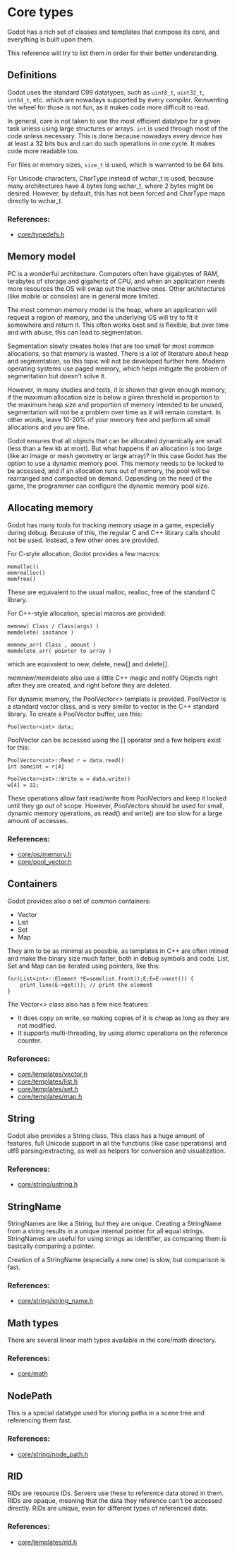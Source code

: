 # Core types

Godot has a rich set of classes and templates that compose its core, and
everything is built upon them.

This reference will try to list them in order for their better
understanding.

## Definitions

Godot uses the standard C99 datatypes, such as `uint8_t`, `uint32_t`,
`int64_t`, etc. which are nowadays supported by every compiler.
Reinventing the wheel for those is not fun, as it makes code more
difficult to read.

In general, care is not taken to use the most efficient datatype for a
given task unless using large structures or arrays. `int` is used
through most of the code unless necessary. This is done because nowadays
every device has at least a 32 bits bus and can do such operations in
one cycle. It makes code more readable too.

For files or memory sizes, `size_t` is used, which is warranted to be 64
bits.

For Unicode characters, CharType instead of wchar\_t is used, because
many architectures have 4 bytes long wchar\_t, where 2 bytes might be
desired. However, by default, this has not been forced and CharType maps
directly to wchar\_t.

### References:

-   [core/typedefs.h](https://github.com/godotengine/godot/blob/master/core/typedefs.h)

## Memory model

PC is a wonderful architecture. Computers often have gigabytes of RAM,
terabytes of storage and gigahertz of CPU, and when an application needs
more resources the OS will swap out the inactive ones. Other
architectures (like mobile or consoles) are in general more limited.

The most common memory model is the heap, where an application will
request a region of memory, and the underlying OS will try to fit it
somewhere and return it. This often works best and is flexible, but over
time and with abuse, this can lead to segmentation.

Segmentation slowly creates holes that are too small for most common
allocations, so that memory is wasted. There is a lot of literature
about heap and segmentation, so this topic will not be developed further
here. Modern operating systems use paged memory, which helps mitigate
the problem of segmentation but doesn't solve it.

However, in many studies and tests, it is shown that given enough
memory, if the maximum allocation size is below a given threshold in
proportion to the maximum heap size and proportion of memory intended to
be unused, segmentation will not be a problem over time as it will
remain constant. In other words, leave 10-20% of your memory free and
perform all small allocations and you are fine.

Godot ensures that all objects that can be allocated dynamically are
small (less than a few kb at most). But what happens if an allocation is
too large (like an image or mesh geometry or large array)? In this case
Godot has the option to use a dynamic memory pool. This memory needs to
be locked to be accessed, and if an allocation runs out of memory, the
pool will be rearranged and compacted on demand. Depending on the need
of the game, the programmer can configure the dynamic memory pool size.

## Allocating memory

Godot has many tools for tracking memory usage in a game, especially
during debug. Because of this, the regular C and C++ library calls
should not be used. Instead, a few other ones are provided.

For C-style allocation, Godot provides a few macros:

    memalloc()
    memrealloc()
    memfree()

These are equivalent to the usual malloc, realloc, free of the standard
C library.

For C++-style allocation, special macros are provided:

    memnew( Class / Class(args) )
    memdelete( instance )

    memnew_arr( Class , amount )
    memdelete_arr( pointer to array )

which are equivalent to new, delete, new\[\] and delete\[\].

memnew/memdelete also use a little C++ magic and notify Objects right
after they are created, and right before they are deleted.

For dynamic memory, the PoolVector&lt;&gt; template is provided.
PoolVector is a standard vector class, and is very similar to vector in
the C++ standard library. To create a PoolVector buffer, use this:

    PoolVector<int> data;

PoolVector can be accessed using the \[\] operator and a few helpers
exist for this:

    PoolVector<int>::Read r = data.read()
    int someint = r[4]

    PoolVector<int>::Write w = data.write()
    w[4] = 22;

These operations allow fast read/write from PoolVectors and keep it
locked until they go out of scope. However, PoolVectors should be used
for small, dynamic memory operations, as read() and write() are too slow
for a large amount of accesses.

### References:

-   [core/os/memory.h](https://github.com/godotengine/godot/blob/master/core/os/memory.h)
-   [core/pool\_vector.h](https://github.com/godotengine/godot/blob/master/core/pool_vector.cpp)

## Containers

Godot provides also a set of common containers:

-   Vector
-   List
-   Set
-   Map

They aim to be as minimal as possible, as templates in C++ are often
inlined and make the binary size much fatter, both in debug symbols and
code. List, Set and Map can be iterated using pointers, like this:

    for(List<int>::Element *E=somelist.front();E;E=E->next()) {
        print_line(E->get()); // print the element
    }

The Vector&lt;&gt; class also has a few nice features:

-   It does copy on write, so making copies of it is cheap as long as
    they are not modified.
-   It supports multi-threading, by using atomic operations on the
    reference counter.

### References:

-   [core/templates/vector.h](https://github.com/godotengine/godot/blob/master/core/templates/vector.h)
-   [core/templates/list.h](https://github.com/godotengine/godot/blob/master/core/templates/list.h)
-   [core/templates/set.h](https://github.com/godotengine/godot/blob/master/core/templates/hash_set.h)
-   [core/templates/map.h](https://github.com/godotengine/godot/blob/master/core/templates/hash_map.h)

## String

Godot also provides a String class. This class has a huge amount of
features, full Unicode support in all the functions (like case
operations) and utf8 parsing/extracting, as well as helpers for
conversion and visualization.

### References:

-   [core/string/ustring.h](https://github.com/godotengine/godot/blob/master/core/string/ustring.h)

## StringName

StringNames are like a String, but they are unique. Creating a
StringName from a string results in a unique internal pointer for all
equal strings. StringNames are useful for using strings as identifier,
as comparing them is basically comparing a pointer.

Creation of a StringName (especially a new one) is slow, but comparison
is fast.

### References:

-   [core/string/string\_name.h](https://github.com/godotengine/godot/blob/master/core/string/string_name.h)

## Math types

There are several linear math types available in the core/math
directory.

### References:

-   [core/math](https://github.com/godotengine/godot/tree/master/core/math)

## NodePath

This is a special datatype used for storing paths in a scene tree and
referencing them fast.

### References:

-   [core/string/node\_path.h](https://github.com/godotengine/godot/blob/master/core/string/node_path.h)

## RID

RIDs are resource IDs. Servers use these to reference data stored in
them. RIDs are opaque, meaning that the data they reference can't be
accessed directly. RIDs are unique, even for different types of
referenced data.

### References:

-   [core/templates/rid.h](https://github.com/godotengine/godot/blob/master/core/templates/rid.h)

